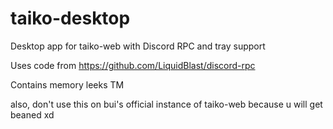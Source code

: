 # taiko-desktop
Desktop app for taiko-web with Discord RPC and tray support

Uses code from https://github.com/LiquidBlast/discord-rpc

Contains memory leeks TM

also, don't use this on bui's official instance of taiko-web because u will get beaned xd
